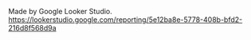 Made by Google Looker Studio.
https://lookerstudio.google.com/reporting/5e12ba8e-5778-408b-bfd2-216d8f568d9a
